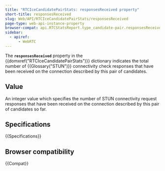 ```yaml
---
title: "RTCIceCandidatePairStats: responsesReceived property"
short-title: responsesReceived
slug: Web/API/RTCIceCandidatePairStats/responsesReceived
page-type: web-api-instance-property
browser-compat: api.RTCStatsReport.type_candidate-pair.responsesReceived
sidebar:
  - apiref:
      - WebRTC
---
```


The **`responsesReceived`** property in the {{domxref("RTCIceCandidatePairStats")}} dictionary indicates the total number of {{Glossary("STUN")}} connectivity check responses that have been received on the connection described by this pair of candidates.

## Value

An integer value which specifies the number of STUN connectivity request responses that have been received on the connection described by this pair of candidates so far.

## Specifications

{{Specifications}}

## Browser compatibility

{{Compat}}
